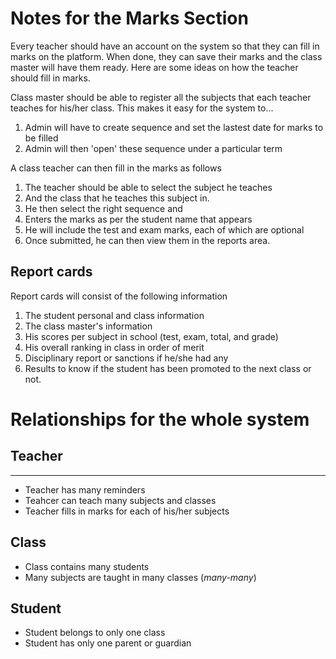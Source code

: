 # Notes for the Marks Section

Every teacher should have an account on the system so that they can fill in marks
on the platform.
When done, they can save their marks and the class master will have them ready.
Here are some ideas on how the teacher should fill in marks.

Class master should be able to register all the subjects that each teacher teaches for his/her class.
This makes it easy for the system to...

1. Admin will have to create sequence and set the lastest date for marks to be filled
2. Admin will then 'open' these sequence under a particular term

A class teacher can then fill in the marks as follows

1. The teacher should be able to select the subject he teaches
2. And the class that he teaches this subject in.
3. He then select the right sequence and
4. Enters the marks as per the student name that appears
5. He will include the test and exam marks, each of which are optional
6. Once submitted, he can then view them in the reports area.

## Report cards

Report cards will consist of the following information

1. The student personal and class information
2. The class master's information
3. His scores per subject in school (test, exam, total, and grade)
4. His overall ranking in class in order of merit
5. Disciplinary report or sanctions if he/she had any
6. Results to know if the student has been promoted to the next class or not.

# Relationships for the whole system

## Teacher

---

-   Teacher has many reminders
-   Teahcer can teach many subjects and classes
-   Teacher fills in marks for each of his/her subjects

## Class

-   Class contains many students
-   Many subjects are taught in many classes (_many-many_)

## Student

-   Student belongs to only one class
-   Student has only one parent or guardian
